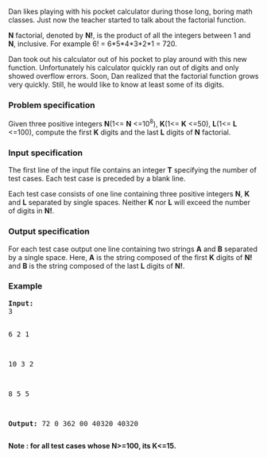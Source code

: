 <p>Dan likes playing with his pocket calculator during those long, boring math classes. Just now the teacher started to talk about the factorial function. </p>

<p><b>N</b> factorial, denoted by <b>N!</b>, is the product of all the integers between 1 and <b>N</b>, inclusive. For example 6! = 6*5*4*3*2*1 = 720. </p>

<p>Dan took out his calculator out of his pocket to play around with this new function. Unfortunately his calculator quickly ran out of digits and only showed overflow errors. Soon, Dan realized that the factorial function grows very quickly. Still, he would like to know at least some of its digits. </p>

<h3>Problem specification</h3>
<p>Given three positive integers <b>N</b>(1&lt;= <b>N</b> &lt;=10<sup>8</sup>), <b>K</b>(1&lt;= <b>K</b> &lt;=50), <b>L</b>(1&lt;= <b>L</b> &lt;=100), compute the first <b>K</b> digits and the last <b>L</b> digits of <b>N</b> factorial. </p>

<h3>Input specification</h3>
<p>The first line of the input file contains an integer <b>T</b> specifying the number of test cases. Each test case is preceded by a blank line. </p>

<p>Each test case consists of one line containing three positive integers <b>N</b>, <b>K</b> and <b>L</b> separated by single spaces. Neither <b>K</b> nor <b>L</b> will exceed the number of digits in <b>N!</b>. 

</p><h3>Output specification</h3>
<p>For each test case output one line containing two strings <b>A</b> and <b>B</b> separated by a single space. Here, <b>A</b> is the string composed of the first <b>K</b> digits of <b>N!</b> and <b>B</b> is the string composed of the last <b>L</b> digits of <b>N!</b>. 

</p><h3>Example</h3>
<pre><b>Input:</b>
3

6 2 1

10 3 2

8 5 5

<b>Output:</b>
72 0
362 00
40320 40320
</pre>
<b>Note : for all test cases whose N&gt;=100, its K&lt;=15.</b>